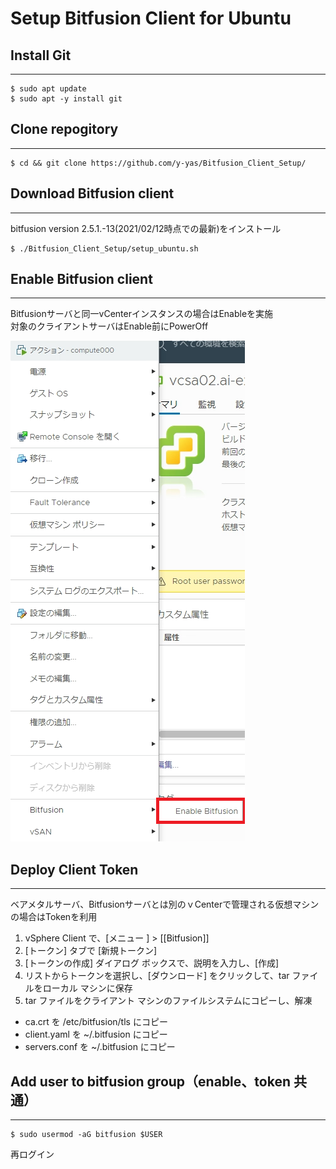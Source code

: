 # Setup Bitfusion Client for Ubuntu
## Install Git

---
```
$ sudo apt update
$ sudo apt -y install git
```

## Clone repogitory
---
```
$ cd && git clone https://github.com/y-yas/Bitfusion_Client_Setup/
```

## Download Bitfusion client
---
bitfusion version 2.5.1.-13(2021/02/12時点での最新)をインストール
```
$ ./Bitfusion_Client_Setup/setup_ubuntu.sh
```

## Enable Bitfusion client 
---
Bitfusionサーバと同一vCenterインスタンスの場合はEnableを実施  
対象のクライアントサーバはEnable前にPowerOff

![Enable_img](./images/enable.png)


## Deploy Client Token
---
ベアメタルサーバ、Bitfusionサーバとは別のｖCenterで管理される仮想マシンの場合はTokenを利用

1. vSphere Client で、[メニュー ] > [[Bitfusion]] 
2. [トークン] タブで [新規トークン] 
3. [トークンの作成] ダイアログ ボックスで、説明を入力し、[作成] 
4. リストからトークンを選択し、[ダウンロード] をクリックして、tar ファイルをローカル マシンに保存
5. tar ファイルをクライアント マシンのファイルシステムにコピーし、解凍

- ca.crt を /etc/bitfusion/tls にコピー
- client.yaml を ~/.bitfusion にコピー
- servers.conf を ~/.bitfusion にコピー

## Add user to bitfusion group（enable、token 共通）
---
```
$ sudo usermod -aG bitfusion $USER
```
再ログイン



